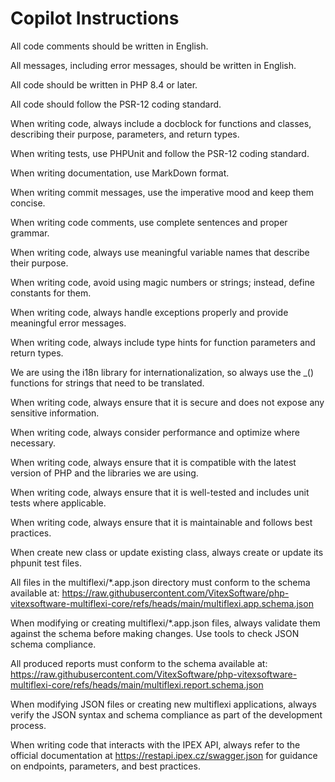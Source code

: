 # Copilot Instructions

<!-- Use this file to provide workspace-specific custom instructions to Copilot. For more details, visit https://code.visualstudio.com/docs/copilot/copilot-customization#_use-a-githubcopilotinstructionsmd-file -->

All code comments should be written in English.

All messages, including error messages, should be written in English.

All code should be written in PHP 8.4 or later.

All code should follow the PSR-12 coding standard.

When writing code, always include a docblock for functions and classes, describing their purpose, parameters, and return types.

When writing tests, use PHPUnit and follow the PSR-12 coding standard.

When writing documentation, use MarkDown format.

When writing commit messages, use the imperative mood and keep them concise.

When writing code comments, use complete sentences and proper grammar.

When writing code, always use meaningful variable names that describe their purpose.

When writing code, avoid using magic numbers or strings; instead, define constants for them.

When writing code, always handle exceptions properly and provide meaningful error messages.

When writing code, always include type hints for function parameters and return types.

We are using the i18n library for internationalization, so always use the _() functions for strings that need to be translated.

When writing code, always ensure that it is secure and does not expose any sensitive information.

When writing code, always consider performance and optimize where necessary.

When writing code, always ensure that it is compatible with the latest version of PHP and the libraries we are using.

When writing code, always ensure that it is well-tested and includes unit tests where applicable.

When writing code, always ensure that it is maintainable and follows best practices.

When create new class or update existing class, always create or update its phpunit test files.


All files in the multiflexi/*.app.json directory must conform to the schema available at: https://raw.githubusercontent.com/VitexSoftware/php-vitexsoftware-multiflexi-core/refs/heads/main/multiflexi.app.schema.json

When modifying or creating multiflexi/*.app.json files, always validate them against the schema before making changes. Use tools to check JSON schema compliance.

All produced reports must conform to the schema available at: https://raw.githubusercontent.com/VitexSoftware/php-vitexsoftware-multiflexi-core/refs/heads/main/multiflexi.report.schema.json

When modifying JSON files or creating new multiflexi applications, always verify the JSON syntax and schema compliance as part of the development process.

When writing code that interacts with the IPEX API, always refer to the official documentation at https://restapi.ipex.cz/swagger.json for guidance on endpoints, parameters, and best practices.


